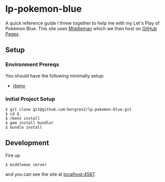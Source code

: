 # lp-pokemon-blue

A quick reference guide I threw together to help me with my Let's Play of Pokémon Blue.
This site uses [Middleman](http://middlemanapp.com/) which we then host on
[GitHub Pages](https://pages.github.com/).

## Setup

### Environment Prereqs

You should have the following minimally setup:

- [rbenv](https://github.com/sstephenson/rbenv)

### Initial Project Setup

    $ git clone git@github.com:bergren2/lp-pokemon-blue.git
    $ cd $_
    $ rbenv install
    $ gem install bundler
    $ bundle install

## Development

Fire up

    $ middleman server

and you can see the site at [localhost:4567](http://localhost:4567).
